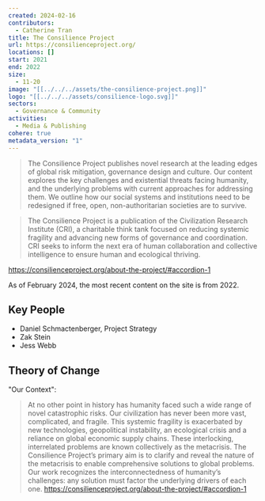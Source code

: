 ```yaml
---
created: 2024-02-16
contributors:
  - Catherine Tran
title: The Consilience Project
url: https://consilienceproject.org/
locations: []
start: 2021
end: 2022
size:
  - 11-20
image: "[[../../../assets/the-consilience-project.png]]"
logo: "[[../../../assets/consilience-logo.svg]]"
sectors:
  - Governance & Community
activities:
  - Media & Publishing
cohere: true
metadata_version: "1"
---
```

>The Consilience Project publishes novel research at the leading edges of global risk mitigation, governance design and culture. Our content explores the key challenges and existential threats facing humanity, and the underlying problems with current approaches for addressing them. We outline how our social systems and institutions need to be redesigned if free, open, non-authoritarian societies are to survive.

>The Consilience Project is a publication of the Civilization Research Institute (CRI), a charitable think tank focused on reducing systemic fragility and advancing new forms of governance and coordination. CRI seeks to inform the next era of human collaboration and collective intelligence to ensure human and ecological thriving.

https://consilienceproject.org/about-the-project/#accordion-1

As of February 2024, the most recent content on the site is from 2022. 

## Key People

- Daniel Schmactenberger, Project Strategy
- Zak Stein
- Jess Webb

## Theory of Change

"Our Context":
>At no other point in history has humanity faced such a wide range of novel catastrophic risks. Our civilization has never been more vast, complicated, and fragile. This systemic fragility is exacerbated by new technologies, geopolitical instability, an ecological crisis and a reliance on global economic supply chains. These interlocking, interrelated problems are known collectively as the metacrisis. The Consilience Project’s primary aim is to clarify and reveal the nature of the metacrisis to enable comprehensive solutions to global problems. Our work recognizes the interconnectedness of humanity’s challenges: any solution must factor the underlying drivers of each one.
https://consilienceproject.org/about-the-project/#accordion-1












